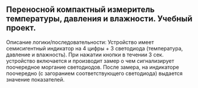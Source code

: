 Переносной компактный измеритель температуры, давления и влажности.
Учебный проект.
--------
Описание логики/последовательности:
Устройство имеет семисигентный индикатор на 4 цифры + 3 светодиода (температура, давление и влажность).
При нажатии кнопки в течении 3 сек. устройство включается и производит замер о чем сигнализирует поочередное моргание светодиодов. После замера, на индикаторе поочередно (с загоранием соответствующего светодиода) выдается значение показателей. 
